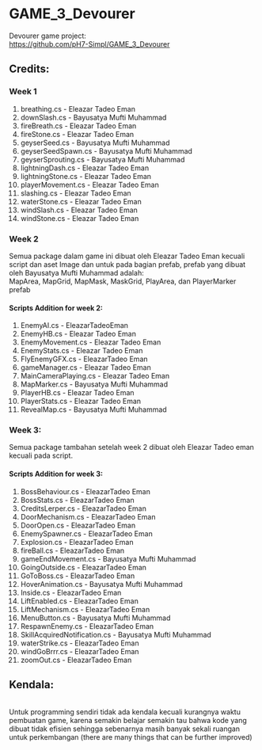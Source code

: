 # GAME_3_Devourer
Devourer game project:
<br />
https://github.com/pH7-Simpl/GAME_3_Devourer

## Credits:
### Week 1
<ol>
<li>breathing.cs - Eleazar Tadeo Eman</li>
<li>downSlash.cs - Bayusatya Mufti Muhammad</li>
<li>fireBreath.cs - Eleazar Tadeo Eman</li>
<li>fireStone.cs - Eleazar Tadeo Eman</li>
<li>geyserSeed.cs - Bayusatya Mufti Muhammad</li>
<li>geyserSeedSpawn.cs - Bayusatya Mufti Muhammad</li>
<li>geyserSprouting.cs - Bayusatya Mufti Muhammad</li>
<li>lightningDash.cs - Eleazar Tadeo Eman</li>
<li>lightningStone.cs - Eleazar Tadeo Eman</li>
<li>playerMovement.cs - Eleazar Tadeo Eman</li>
<li>slashing.cs - Eleazar Tadeo Eman</li>
<li>waterStone.cs - Eleazar Tadeo Eman</li>
<li>windSlash.cs - Eleazar Tadeo Eman</li>
<li>windStone.cs - Eleazar Tadeo Eman</li>
</ol>

### Week 2
Semua package dalam game ini dibuat oleh Eleazar Tadeo Eman kecuali script dan aset Image dan untuk pada bagian prefab, prefab yang dibuat oleh Bayusatya Mufti Muhammad adalah:
<br />
MapArea, MapGrid, MapMask, MaskGrid, PlayArea, dan PlayerMarker prefab

#### Scripts Addition for week 2:
<ol>
<li>EnemyAI.cs - EleazarTadeoEman</li>
<li>EnemyHB.cs - Eleazar Tadeo Eman</li>
<li>EnemyMovement.cs - Eleazar Tadeo Eman</li>
<li>EnemyStats.cs - Eleazar Tadeo Eman</li>
<li>FlyEnemyGFX.cs - EleazarTadeo Eman</li>
<li>gameManager.cs - Eleazar Tadeo Eman</li>
<li>MainCameraPlaying.cs - Eleazar Tadeo Eman</li>
<li>MapMarker.cs - Bayusatya Mufti Muhammad</li>
<li>PlayerHB.cs - Eleazar Tadeo Eman</li>
<li>PlayerStats.cs - Eleazar Tadeo Eman</li>
<li>RevealMap.cs - Bayusatya Mufti Muhammad</li>
</ol>

### Week 3:
Semua package tambahan setelah week 2 dibuat oleh Eleazar Tadeo eman kecuali pada script.

#### Scripts Addition for week 3:
<ol>
<li> BossBehaviour.cs - EleazarTadeo Eman </li>
<li> BossStats.cs - EleazarTadeo Eman </li>
<li> CreditsLerper.cs - EleazarTadeo Eman </li>
<li> DoorMechanism.cs - EleazarTadeo Eman </li>
<li> DoorOpen.cs - EleazarTadeo Eman </li>
<li> EnemySpawner.cs - EleazarTadeo Eman </li>
<li> Explosion.cs - EleazarTadeo Eman </li>
<li> fireBall.cs - EleazarTadeo Eman </li>
<li> gameEndMovement.cs - Bayusatya Mufti Muhammad </li>
<li> GoingOutside.cs - EleazarTadeo Eman </li>
<li> GoToBoss.cs - EleazarTadeo Eman </li>
<li> HoverAnimation.cs - Bayusatya Mufti Muhammad </li>
<li> Inside.cs - EleazarTadeo Eman </li>
<li> LiftEnabled.cs - EleazarTadeo Eman </li>
<li> LiftMechanism.cs - EleazarTadeo Eman </li>
<li> MenuButton.cs - Bayusatya Mufti Muhammad </li>
<li> RespawnEnemy.cs - EleazarTadeo Eman </li>
<li> SkillAcquiredNotification.cs - Bayusatya Mufti Muhammad </li>
<li> waterStrike.cs - EleazarTadeo Eman </li>
<li> windGoBrrr.cs - EleazarTadeo Eman </li>
<li> zoomOut.cs - EleazarTadeo Eman </li>
</ol>


## Kendala:
<br />
Untuk programming sendiri tidak ada kendala kecuali kurangnya waktu pembuatan game, karena semakin belajar semakin tau bahwa kode yang dibuat tidak efisien sehingga sebenarnya masih banyak sekali ruangan untuk perkembangan (there are many things that can be further improved)
